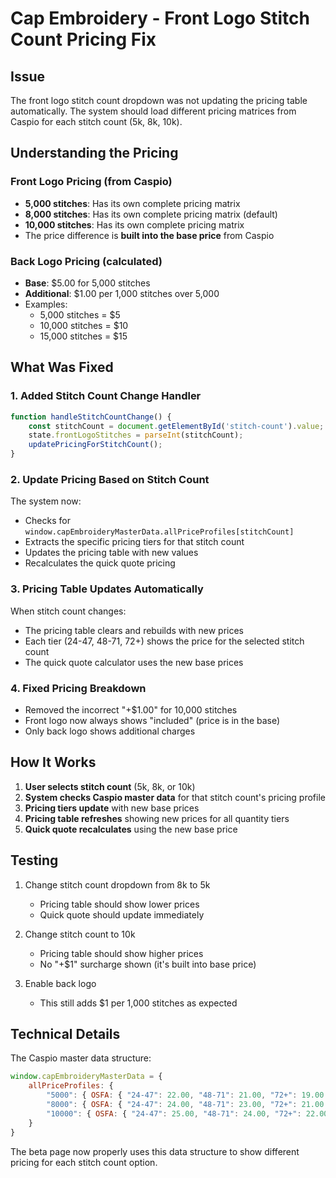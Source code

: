 # Cap Embroidery - Front Logo Stitch Count Pricing Fix

## Issue
The front logo stitch count dropdown was not updating the pricing table automatically. The system should load different pricing matrices from Caspio for each stitch count (5k, 8k, 10k).

## Understanding the Pricing

### Front Logo Pricing (from Caspio)
- **5,000 stitches**: Has its own complete pricing matrix
- **8,000 stitches**: Has its own complete pricing matrix (default)
- **10,000 stitches**: Has its own complete pricing matrix
- The price difference is **built into the base price** from Caspio

### Back Logo Pricing (calculated)
- **Base**: $5.00 for 5,000 stitches
- **Additional**: $1.00 per 1,000 stitches over 5,000
- Examples:
  - 5,000 stitches = $5
  - 10,000 stitches = $10
  - 15,000 stitches = $15

## What Was Fixed

### 1. Added Stitch Count Change Handler
```javascript
function handleStitchCountChange() {
    const stitchCount = document.getElementById('stitch-count').value;
    state.frontLogoStitches = parseInt(stitchCount);
    updatePricingForStitchCount();
}
```

### 2. Update Pricing Based on Stitch Count
The system now:
- Checks for `window.capEmbroideryMasterData.allPriceProfiles[stitchCount]`
- Extracts the specific pricing tiers for that stitch count
- Updates the pricing table with new values
- Recalculates the quick quote pricing

### 3. Pricing Table Updates Automatically
When stitch count changes:
- The pricing table clears and rebuilds with new prices
- Each tier (24-47, 48-71, 72+) shows the price for the selected stitch count
- The quick quote calculator uses the new base prices

### 4. Fixed Pricing Breakdown
- Removed the incorrect "+$1.00" for 10,000 stitches
- Front logo now always shows "included" (price is in the base)
- Only back logo shows additional charges

## How It Works

1. **User selects stitch count** (5k, 8k, or 10k)
2. **System checks Caspio master data** for that stitch count's pricing profile
3. **Pricing tiers update** with new base prices
4. **Pricing table refreshes** showing new prices for all quantity tiers
5. **Quick quote recalculates** using the new base price

## Testing

1. Change stitch count dropdown from 8k to 5k
   - Pricing table should show lower prices
   - Quick quote should update immediately

2. Change stitch count to 10k
   - Pricing table should show higher prices
   - No "+$1" surcharge shown (it's built into base price)

3. Enable back logo
   - This still adds $1 per 1,000 stitches as expected

## Technical Details

The Caspio master data structure:
```javascript
window.capEmbroideryMasterData = {
    allPriceProfiles: {
        "5000": { OSFA: { "24-47": 22.00, "48-71": 21.00, "72+": 19.00 } },
        "8000": { OSFA: { "24-47": 24.00, "48-71": 23.00, "72+": 21.00 } },
        "10000": { OSFA: { "24-47": 25.00, "48-71": 24.00, "72+": 22.00 } }
    }
}
```

The beta page now properly uses this data structure to show different pricing for each stitch count option.